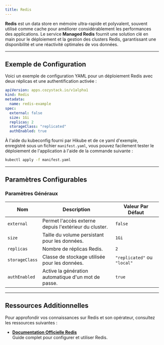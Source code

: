 ```yaml
---
title: Redis
---
```


**Redis** est un data store en mémoire ultra-rapide et polyvalent, souvent utilisé comme cache pour améliorer considérablement les performances des applications. Le service **Managed Redis** fournit une solution clé en main pour le déploiement et la gestion des clusters Redis, garantissant une disponibilité et une réactivité optimales de vos données.

---

## Exemple de Configuration

Voici un exemple de configuration YAML pour un déploiement Redis avec deux réplicas et une authentification activée :

```yaml
apiVersion: apps.cozystack.io/v1alpha1
kind: Redis
metadata:
  name: redis-example
spec:
  external: false
  size: 1Gi
  replicas: 2
  storageClass: "replicated"
  authEnabled: true
```

À l'aide du kubeconfig fourni par Hikube et de ce yaml d'exemple, enregistré sous un fichier `manifest.yaml`, vous pouvez facilement tester le déploiement de l'application à l'aide de la commande suivante :

```sh
kubectl apply -f manifest.yaml
```

---

## Paramètres Configurables

### **Paramètres Généraux**

| **Nom**        | **Description**                                      | **Valeur Par Défaut** |
|-----------------|------------------------------------------------------|------------------------|
| `external`     | Permet l'accès externe depuis l'extérieur du cluster. | `false`               |
| `size`         | Taille du volume persistant pour les données.         | `1Gi`                 |
| `replicas`     | Nombre de réplicas Redis.                             | `2`                   |
| `storageClass` | Classe de stockage utilisée pour les données.         | `"replicated"` ou `"local"`   |
| `authEnabled`  | Active la génération automatique d'un mot de passe.   | `true`                |

---

## Ressources Additionnelles

Pour approfondir vos connaissances sur Redis et son opérateur, consultez les ressources suivantes :

- **[Documentation Officielle Redis](https://redis.io/docs/)**  
  Guide complet pour configurer et utiliser Redis.
